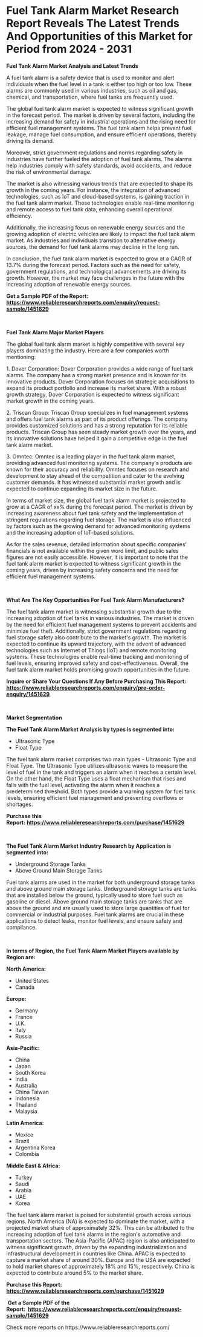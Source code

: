<p><h1>Fuel Tank Alarm Market Research Report Reveals The Latest Trends And Opportunities of this Market for Period from 2024 - 2031</h1></p><p><strong>Fuel Tank Alarm Market Analysis and Latest Trends</strong></p>
<p><p>A fuel tank alarm is a safety device that is used to monitor and alert individuals when the fuel level in a tank is either too high or too low. These alarms are commonly used in various industries, such as oil and gas, chemical, and transportation, where fuel tanks are frequently used.</p><p>The global fuel tank alarm market is expected to witness significant growth in the forecast period. The market is driven by several factors, including the increasing demand for safety in industrial operations and the rising need for efficient fuel management systems. The fuel tank alarm helps prevent fuel leakage, manage fuel consumption, and ensure efficient operations, thereby driving its demand.</p><p>Moreover, strict government regulations and norms regarding safety in industries have further fueled the adoption of fuel tank alarms. The alarms help industries comply with safety standards, avoid accidents, and reduce the risk of environmental damage.</p><p>The market is also witnessing various trends that are expected to shape its growth in the coming years. For instance, the integration of advanced technologies, such as IoT and cloud-based systems, is gaining traction in the fuel tank alarm market. These technologies enable real-time monitoring and remote access to fuel tank data, enhancing overall operational efficiency.</p><p>Additionally, the increasing focus on renewable energy sources and the growing adoption of electric vehicles are likely to impact the fuel tank alarm market. As industries and individuals transition to alternative energy sources, the demand for fuel tank alarms may decline in the long run.</p><p>In conclusion, the fuel tank alarm market is expected to grow at a CAGR of 13.7% during the forecast period. Factors such as the need for safety, government regulations, and technological advancements are driving its growth. However, the market may face challenges in the future with the increasing adoption of renewable energy sources.</p></p>
<p><strong>Get a Sample PDF of the Report:&nbsp; <a href="https://www.reliableresearchreports.com/enquiry/request-sample/1451629">https://www.reliableresearchreports.com/enquiry/request-sample/1451629</a></strong></p>
<p>&nbsp;</p>
<p><strong>Fuel Tank Alarm Major Market Players</strong></p>
<p><p>The global fuel tank alarm market is highly competitive with several key players dominating the industry. Here are a few companies worth mentioning:</p><p>1. Dover Corporation: Dover Corporation provides a wide range of fuel tank alarms. The company has a strong market presence and is known for its innovative products. Dover Corporation focuses on strategic acquisitions to expand its product portfolio and increase its market share. With a robust growth strategy, Dover Corporation is expected to witness significant market growth in the coming years.</p><p>2. Triscan Group: Triscan Group specializes in fuel management systems and offers fuel tank alarms as part of its product offerings. The company provides customized solutions and has a strong reputation for its reliable products. Triscan Group has seen steady market growth over the years, and its innovative solutions have helped it gain a competitive edge in the fuel tank alarm market.</p><p>3. Omntec: Omntec is a leading player in the fuel tank alarm market, providing advanced fuel monitoring systems. The company's products are known for their accuracy and reliability. Omntec focuses on research and development to stay ahead of the competition and cater to the evolving customer demands. It has witnessed substantial market growth and is expected to continue expanding its market size in the future.</p><p>In terms of market size, the global fuel tank alarm market is projected to grow at a CAGR of xx% during the forecast period. The market is driven by increasing awareness about fuel tank safety and the implementation of stringent regulations regarding fuel storage. The market is also influenced by factors such as the growing demand for advanced monitoring systems and the increasing adoption of IoT-based solutions.</p><p>As for the sales revenue, detailed information about specific companies' financials is not available within the given word limit, and public sales figures are not easily accessible. However, it is important to note that the fuel tank alarm market is expected to witness significant growth in the coming years, driven by increasing safety concerns and the need for efficient fuel management systems.</p></p>
<p>&nbsp;</p>
<p><strong>What Are The Key Opportunities For Fuel Tank Alarm Manufacturers?</strong></p>
<p><p>The fuel tank alarm market is witnessing substantial growth due to the increasing adoption of fuel tanks in various industries. The market is driven by the need for efficient fuel management systems to prevent accidents and minimize fuel theft. Additionally, strict government regulations regarding fuel storage safety also contribute to the market's growth. The market is expected to continue its upward trajectory, with the advent of advanced technologies such as Internet of Things (IoT) and remote monitoring systems. These technologies enable real-time tracking and monitoring of fuel levels, ensuring improved safety and cost-effectiveness. Overall, the fuel tank alarm market holds promising growth opportunities in the future.</p></p>
<p><strong>Inquire or Share Your Questions If Any Before Purchasing This Report: <a href="https://www.reliableresearchreports.com/enquiry/pre-order-enquiry/1451629">https://www.reliableresearchreports.com/enquiry/pre-order-enquiry/1451629</a></strong></p>
<p>&nbsp;</p>
<p><strong>Market Segmentation</strong></p>
<p><strong>The Fuel Tank Alarm Market Analysis by types is segmented into:</strong></p>
<p><ul><li>Ultrasonic Type</li><li>Float Type</li></ul></p>
<p><p>The fuel tank alarm market comprises two main types - Ultrasonic Type and Float Type. The Ultrasonic Type utilizes ultrasonic waves to measure the level of fuel in the tank and triggers an alarm when it reaches a certain level. On the other hand, the Float Type uses a float mechanism that rises and falls with the fuel level, activating the alarm when it reaches a predetermined threshold. Both types provide a warning system for fuel tank levels, ensuring efficient fuel management and preventing overflows or shortages.</p></p>
<p><strong>Purchase this Report:&nbsp;<a href="https://www.reliableresearchreports.com/purchase/1451629">https://www.reliableresearchreports.com/purchase/1451629</a></strong></p>
<p>&nbsp;</p>
<p><strong>The Fuel Tank Alarm Market Industry Research by Application is segmented into:</strong></p>
<p><ul><li>Underground Storage Tanks</li><li>Above Ground Main Storage Tanks</li></ul></p>
<p><p>Fuel tank alarms are used in the market for both underground storage tanks and above ground main storage tanks. Underground storage tanks are tanks that are installed below the ground, typically used to store fuel such as gasoline or diesel. Above ground main storage tanks are tanks that are above the ground and are usually used to store large quantities of fuel for commercial or industrial purposes. Fuel tank alarms are crucial in these applications to detect leaks, monitor fuel levels, and ensure safety and compliance.</p></p>
<p>&nbsp;</p>
<p><strong>In terms of Region, the Fuel Tank Alarm Market Players available by Region are:</strong></p>
<p>
    <p> <strong> North America: </strong>
        <ul>
            <li>United States</li>
            <li>Canada</li>
        </ul>
        </p> 
    <p> <strong> Europe: </strong>
        <ul>
            <li>Germany</li>
            <li>France</li>
            <li>U.K.</li>
            <li>Italy</li>
            <li>Russia</li>
        </ul>
        </p> 
    <p> <strong> Asia-Pacific: </strong>
        <ul>
            <li>China</li>
            <li>Japan</li>
            <li>South Korea</li>
            <li>India</li>
            <li>Australia</li>
            <li>China Taiwan</li>
            <li>Indonesia</li>
            <li>Thailand</li>
            <li>Malaysia</li>
        </ul>
        </p> 
    <p> <strong> Latin America: </strong>
        <ul>
            <li>Mexico</li>
            <li>Brazil</li>
            <li>Argentina Korea</li>
            <li>Colombia</li>
        </ul>
        </p> 
    <p> <strong> Middle East & Africa: </strong>
        <ul>
            <li>Turkey</li>
            <li>Saudi</li>
            <li>Arabia</li>
            <li>UAE</li>
            <li>Korea</li>
        </ul>
    </p>
    </p>
<p><p>The fuel tank alarm market is poised for substantial growth across various regions. North America (NA) is expected to dominate the market, with a projected market share of approximately 32%. This can be attributed to the increasing adoption of fuel tank alarms in the region's automotive and transportation sectors. The Asia-Pacific (APAC) region is also anticipated to witness significant growth, driven by the expanding industrialization and infrastructural development in countries like China. APAC is expected to capture a market share of around 30%. Europe and the USA are expected to hold market shares of approximately 18% and 15%, respectively. China is expected to contribute around 5% to the market share.</p></p>
<p><strong>Purchase this Report: <a href="https://www.reliableresearchreports.com/purchase/1451629">https://www.reliableresearchreports.com/purchase/1451629</a></strong></p>
<p>&nbsp;<strong>Get a Sample PDF of the Report:&nbsp;&nbsp;<a href="https://www.reliableresearchreports.com/enquiry/request-sample/1451629">https://www.reliableresearchreports.com/enquiry/request-sample/1451629</a></strong></p>
<p><strong></strong></p>
<p>Check more reports on https://www.reliableresearchreports.com/</p>